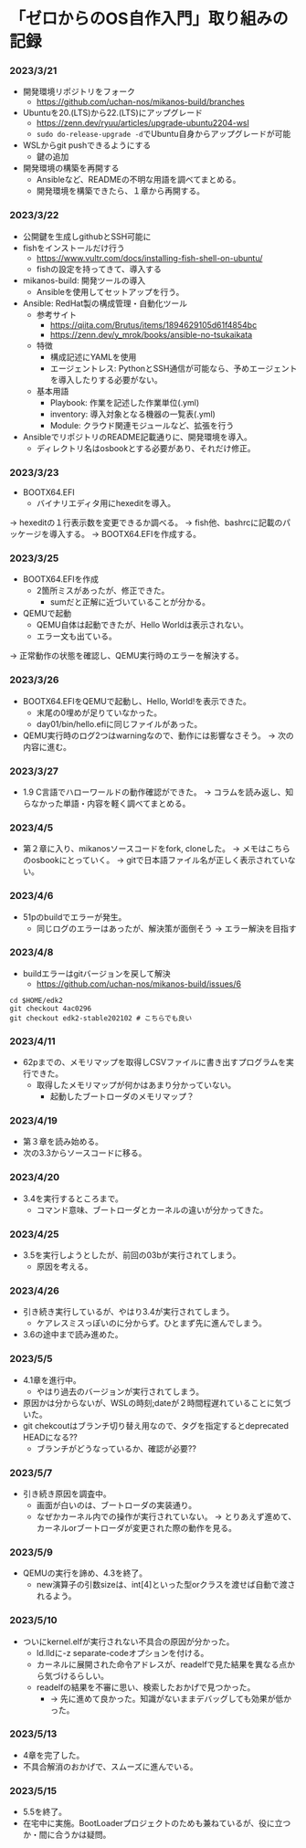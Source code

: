 # 「ゼロからのOS自作入門」取り組みの記録

### 2023/3/21
+ 開発環境リポジトリをフォーク
    + https://github.com/uchan-nos/mikanos-build/branches
+ Ubuntuを20.(LTS)から22.(LTS)にアップグレード
    + https://zenn.dev/ryuu/articles/upgrade-ubuntu2204-wsl
    + `sudo do-release-upgrade -d`でUbuntu自身からアップグレードが可能
+ WSLからgit pushできるようにする
    + 鍵の追加
+ 開発環境の構築を再開する
    + Ansibleなど、READMEの不明な用語を調べてまとめる。
    + 開発環境を構築できたら、１章から再開する。

### 2023/3/22
+ 公開鍵を生成しgithubとSSH可能に
+ fishをインストールだけ行う
    + https://www.vultr.com/docs/installing-fish-shell-on-ubuntu/
    + fishの設定を持ってきて、導入する
+ mikanos-build: 開発ツールの導入
    + Ansibleを使用してセットアップを行う。
+ Ansible: RedHat製の構成管理・自動化ツール
    + 参考サイト
        + https://qiita.com/Brutus/items/1894629105d61f4854bc
        + https://zenn.dev/y_mrok/books/ansible-no-tsukaikata
    + 特徴
        * 構成記述にYAMLを使用
        + エージェントレス: PythonとSSH通信が可能なら、予めエージェントを導入したりする必要がない。
    + 基本用語
        + Playbook: 作業を記述した作業単位(.yml)
        + inventory: 導入対象となる機器の一覧表(.yml)
        + Module: クラウド関連モジュールなど、拡張を行う
+ AnsibleでリポジトリのREADME記載通りに、開発環境を導入。
    + ディレクトリ名はosbookとする必要があり、それだけ修正。

### 2023/3/23
+ BOOTX64.EFI
    + バイナリエディタ用にhexeditを導入。

→ hexeditの１行表示数を変更できるか調べる。
→ fish他、bashrcに記載のパッケージを導入する。
→ BOOTX64.EFIを作成する。

### 2023/3/25
+ BOOTX64.EFIを作成
    + 2箇所ミスがあったが、修正できた。
        + sumだと正解に近づいていることが分かる。
+ QEMUで起動
    + QEMU自体は起動できたが、Hello Worldは表示されない。
    + エラー文も出ている。

→ 正常動作の状態を確認し、QEMU実行時のエラーを解決する。

### 2023/3/26
+ BOOTX64.EFIをQEMUで起動し、Hello, World!を表示できた。
    + 末尾の0埋めが足りていなかった。
    + day01/bin/hello.efiに同じファイルがあった。
+ QEMU実行時のログ2つはwarningなので、動作には影響なさそう。
→ 次の内容に進む。

### 2023/3/27
+ 1.9 C言語でハローワールドの動作確認ができた。
→ コラムを読み返し、知らなかった単語・内容を軽く調べてまとめる。

### 2023/4/5
+ 第２章に入り、mikanosソースコードをfork, cloneした。
→ メモはこちらのosbookにとっていく。
-> gitで日本語ファイル名が正しく表示されていない。

### 2023/4/6
+ 51pのbuildでエラーが発生。
    + 同じログのエラーはあったが、解決策が面倒そう 
-> エラー解決を目指す

### 2023/4/8
+ buildエラーはgitバージョンを戻して解決
    + https://github.com/uchan-nos/mikanos-build/issues/6
```
cd $HOME/edk2
git checkout 4ac0296
git checkout edk2-stable202102 # こちらでも良い
```

### 2023/4/11
+ 62pまでの、メモリマップを取得しCSVファイルに書き出すプログラムを実行できた。
    + 取得したメモリマップが何かはあまり分かっていない。
        + 起動したブートローダのメモリマップ？

### 2023/4/19
+ 第３章を読み始める。
+ 次の3.3からソースコードに移る。

### 2023/4/20
+ 3.4を実行するところまで。
    + コマンド意味、ブートローダとカーネルの違いが分かってきた。

### 2023/4/25
+ 3.5を実行しようとしたが、前回の03bが実行されてしまう。
    + 原因を考える。

### 2023/4/26
+ 引き続き実行しているが、やはり3.4が実行されてしまう。
    + ケアレスミスっぽいのに分からず。ひとまず先に進んでしまう。
+ 3.6の途中まで読み進めた。

### 2023/5/5
+ 4.1章を進行中。
    + やはり過去のバージョンが実行されてしまう。
+ 原因かは分からないが、WSLの時刻;dateが２時間程遅れていることに気づいた。
+ git chekcoutはブランチ切り替え用なので、タグを指定するとdeprecated HEADになる??
    + ブランチがどうなっているか、確認が必要??

### 2023/5/7
+ 引き続き原因を調査中。
    + 画面が白いのは、ブートローダの実装通り。
    + なぜかカーネル内での操作が実行されていない。
-> とりあえず進めて、カーネルorブートローダが変更された際の動作を見る。

### 2023/5/9
+ QEMUの実行を諦め、4.3を終了。
    + new演算子の引数sizeは、int[4]といった型orクラスを渡せば自動で渡されるよう。

### 2023/5/10
+ ついにkernel.elfが実行されない不具合の原因が分かった。
    + ld.lldに-z separate-codeオプションを付ける。
    + カーネルに展開された命令アドレスが、readelfで見た結果を異なる点から気づけるらしい。
    + readelfの結果を不審に思い、検索したおかげで見つかった。
        + → 先に進めて良かった。知識がないままデバッグしても効果が低かった。

### 2023/5/13
+ 4章を完了した。
+ 不具合解消のおかげで、スムーズに進んでいる。

### 2023/5/15
+ 5.5を終了。
+ 在宅中に実施。BootLoaderプロジェクトのためも兼ねているが、役に立つか・間に合うかは疑問。
